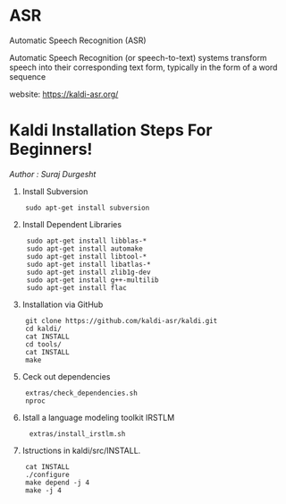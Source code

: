# ASR
Automatic Speech Recognition (ASR)

Automatic Speech Recognition (or speech-to-text) systems
transform speech into their corresponding text form,
typically in the form of a word sequence

website:
https://kaldi-asr.org/

# Kaldi Installation Steps For Beginners!


_Author : Suraj Durgesht_

1. Install Subversion
```
    sudo apt-get install subversion
```
2. Install Dependent Libraries
    ```
     sudo apt-get install libblas-*
     sudo apt-get install automake
     sudo apt-get install libtool-*
     sudo apt-get install libatlas-*
     sudo apt-get install zlib1g-dev
     sudo apt-get install g++-multilib
     sudo apt-get install flac
	```
4. Installation via GitHub
 ```
     git clone https://github.com/kaldi-asr/kaldi.git
     cd kaldi/
     cat INSTALL
     cd tools/
     cat INSTALL
     make
 ```  
5. Ceck out dependencies
 ```
     extras/check_dependencies.sh
     nproc
 ```   
6. Istall a language modeling toolkit IRSTLM
```
     extras/install_irstlm.sh
```
7. Istructions in kaldi/src/INSTALL.
 ```
     cat INSTALL
     ./configure
     make depend -j 4
     make -j 4
```
